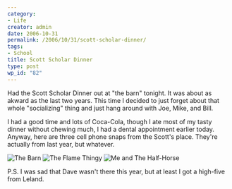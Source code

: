 ```yaml
---
category:
- Life
creator: admin
date: 2006-10-31
permalink: /2006/10/31/scott-scholar-dinner/
tags:
- School
title: Scott Scholar Dinner
type: post
wp_id: "82"
---
```


Had the Scott Scholar Dinner out at "the barn" tonight.  It was about as akward as the last two years.  This time I decided to just forget about that whole "socializing" thing and just hang around with Joe, Mike, and Bill.

I had a good time and lots of Coca-Cola, though I ate most of my tasty dinner without chewing much, I had a dental appointment earlier today.  Anyway, here are three cell phone snaps from the Scott's place.  They're actually from last year, but whatever.

![The Barn](https://static.velvetcache.org/pages/2006/10/30/scott-scholar-dinner/10-28-05_1742.jpg) ![The Flame Thingy](https://static.velvetcache.org/pages/2006/10/30/scott-scholar-dinner/10-28-05_1810.jpg) ![Me and The Half-Horse](https://static.velvetcache.org/pages/2006/10/30/scott-scholar-dinner/10-28-05_1904.jpg)

P.S. I was sad that Dave wasn't there this year, but at least I got a high-five from Leland.
